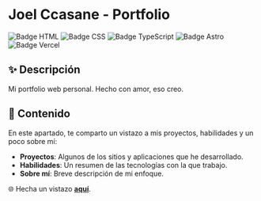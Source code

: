# Joel Ccasane - Portfolio

![Badge HTML](https://img.shields.io/badge/HTML-%23E34F26.svg?&logo=html5&logoColor=white)
![Badge CSS](https://img.shields.io/badge/CSS-%231572B6.svg?&logo=css3&logoColor=white)
![Badge TypeScript](https://img.shields.io/badge/TypeScript-%23007ACC.svg?&logo=typescript&logoColor=white)
![Badge Astro](https://img.shields.io/badge/Astro-%23FF5D01.svg?&logo=astro&logoColor=white)
![Badge Vercel](https://img.shields.io/badge/Vercel-%23000000.svg?&logo=vercel&logoColor=white)

## ✨ Descripción
Mi portfolio web personal. Hecho con amor, eso creo.

## 🚀 Contenido
En este apartado, te comparto un vistazo a mis proyectos, habilidades y un poco sobre mí:

- **Proyectos**: Algunos de los sitios y aplicaciones que he desarrollado.
- **Habilidades**: Un resumen de las tecnologías con la que trabajo.
- **Sobre mí**: Breve descripción de mi enfoque.

🌐 Hecha un vistazo **[aquí](https://ccasane.vercel.app/)**.
